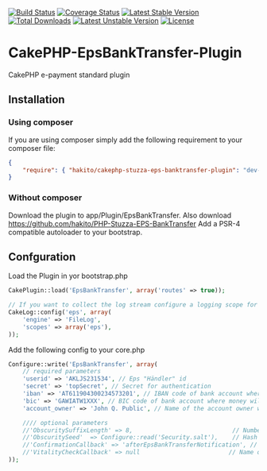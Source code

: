[![Build Status](https://travis-ci.org/hakito/CakePHP-EpsBankTransfer-Plugin.svg?branch=master)](https://travis-ci.org/hakito/CakePHP-EpsBankTransfer-Plugin)
[![Coverage Status](https://coveralls.io/repos/hakito/CakePHP-EpsBankTransfer-Plugin/badge.png?branch=master)](https://coveralls.io/r/hakito/CakePHP-EpsBankTransfer-Plugin?branch=master)
[![Latest Stable Version](https://poser.pugx.org/hakito/cakephp-stuzza-eps-banktransfer-plugin/v/stable.svg)](https://packagist.org/packages/hakito/cakephp-stuzza-eps-banktransfer-plugin) [![Total Downloads](https://poser.pugx.org/hakito/cakephp-stuzza-eps-banktransfer-plugin/downloads.svg)](https://packagist.org/packages/hakito/cakephp-stuzza-eps-banktransfer-plugin) [![Latest Unstable Version](https://poser.pugx.org/hakito/cakephp-stuzza-eps-banktransfer-plugin/v/unstable.svg)](https://packagist.org/packages/hakito/cakephp-stuzza-eps-banktransfer-plugin) [![License](https://poser.pugx.org/hakito/cakephp-stuzza-eps-banktransfer-plugin/license.svg)](https://packagist.org/packages/hakito/cakephp-stuzza-eps-banktransfer-plugin)

CakePHP-EpsBankTransfer-Plugin
==============================

CakePHP e-payment standard plugin

Installation
------------

### Using composer

If you are using composer simply add the following requirement to your composer file:

```json
{
    "require": { "hakito/cakephp-stuzza-eps-banktransfer-plugin": "dev-master" }
}
```

### Without composer

Download the plugin to app/Plugin/EpsBankTransfer. Also download https://github.com/hakito/PHP-Stuzza-EPS-BankTransfer
Add a PSR-4 compatible autoloader to your bootstrap.

Confguration
------------

Load the Plugin in yor bootstrap.php

```php
CakePlugin::load('EpsBankTransfer', array('routes' => true));

// If you want to collect the log stream configure a logging scope for 'eps':
CakeLog::config('eps', array(
	'engine' => 'FileLog',
	'scopes' => array('eps'),
));
```

Add the following config to your core.php

```php
Configure::write('EpsBankTransfer', array(
    // required parameters
    'userid' => 'AKLJS231534', // Eps "Händler" id
    'secret' => 'topSecret', // Secret for authentication
    'iban' => 'AT611904300234573201', // IBAN code of bank account where money will be sent to
    'bic' => 'GAWIATW1XXX', // BIC code of bank account where money will be sent to
    'account_owner' => 'John Q. Public', // Name of the account owner where money will be sent to

    //// optional parameters
    //'ObscuritySuffixLength' => 8,                            // Number of hash chars appended to remittance identifier
    //'ObscuritySeed'  => Configure::read('Security.salt'),    // Hash seed or suffix of remittance identifier
    //'ConfirmationCallback' => 'afterEpsBankTransferNotification', // Name of callback function to be called in app controller when confirmation url is called with bankconfirmation details
    //'VitalityCheckCallback' => null                         // Name of callback function to be called when confirmation url is called with vitalitycheck details
));
```

